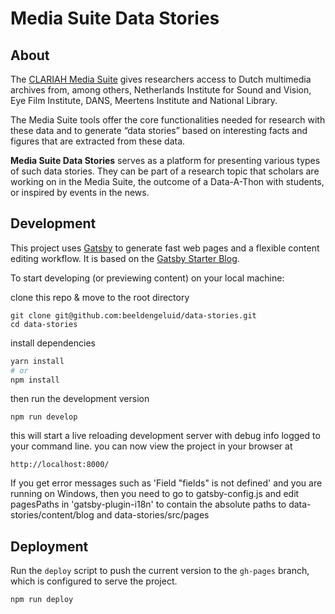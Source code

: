 # Media Suite Data Stories

## About

The [CLARIAH Media Suite](https://mediasuite.clariah.nl/) gives researchers access to Dutch multimedia archives from, among others, Netherlands Institute for Sound and Vision, Eye Film Institute, DANS, Meertens Institute and National Library.

The Media Suite tools offer the core functionalities needed for research with these data and to generate “data stories” based on interesting facts and figures that are extracted from these data.

**Media Suite Data Stories** serves as a platform for presenting various types of such data stories. They can be part of a research topic that scholars are working on in the Media Suite, the outcome of a Data-A-Thon with students, or inspired by events in the news.

## Development

This project uses [Gatsby](https://www.gatsbyjs.org/) to generate fast web pages and a flexible content editing workflow. It is based on the [Gatsby Starter Blog](https://github.com/gatsbyjs/gatsby-starter-blog).

To start developing (or previewing content) on your local machine:

clone this repo & move to the root directory

    git clone git@github.com:beeldengeluid/data-stories.git
    cd data-stories

install dependencies

```bash
yarn install
# or
npm install
```

then run the development version

    npm run develop

this will start a live reloading development server with debug info logged to your command line. you can now view the project in your browser at

    http://localhost:8000/
	
If you get error messages such as 'Field "fields" is not defined' and you are running on Windows, then you need to go to gatsby-config.js and edit pagesPaths in 'gatsby-plugin-i18n' to contain the absolute paths to data-stories/content/blog and data-stories/src/pages

## Deployment

Run the `deploy` script to push the current version to the `gh-pages` branch, which is configured to serve the project.

    npm run deploy
